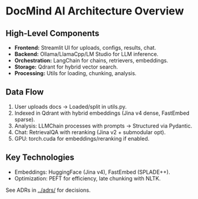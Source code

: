 # DocMind AI Architecture Overview

## High-Level Components

- **Frontend:** Streamlit UI for uploads, configs, results, chat.
- **Backend:** Ollama/LlamaCpp/LM Studio for LLM inference.
- **Orchestration:** LangChain for chains, retrievers, embeddings.
- **Storage:** Qdrant for hybrid vector search.
- **Processing:** Utils for loading, chunking, analysis.

## Data Flow

1. User uploads docs → Loaded/split in utils.py.
2. Indexed in Qdrant with hybrid embeddings (Jina v4 dense, FastEmbed sparse).
3. Analysis: LLMChain processes with prompts → Structured via Pydantic.
4. Chat: RetrievalQA with reranking (Jina v2 + submodular opt).
5. GPU: torch.cuda for embeddings/reranking if enabled.

## Key Technologies

- Embeddings: HuggingFace (Jina v4), FastEmbed (SPLADE++).
- Optimization: PEFT for efficiency, late chunking with NLTK.

See ADRs in [../adrs/](../adrs/) for decisions.
